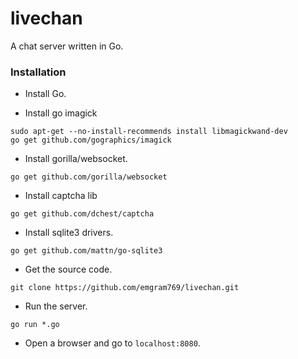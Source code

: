 # livechan
A chat server written in Go.

### Installation

- Install Go.

- Install go imagick
```
sudo apt-get --no-install-recommends install libmagickwand-dev
go get github.com/gographics/imagick
```

- Install gorilla/websocket.
```
go get github.com/gorilla/websocket
```
- Install captcha lib
```
go get github.com/dchest/captcha
```
- Install sqlite3 drivers.
```
go get github.com/mattn/go-sqlite3
```
- Get the source code.
```
git clone https://github.com/emgram769/livechan.git
```
- Run the server.
```
go run *.go
```
- Open a browser and go to `localhost:8080`.

